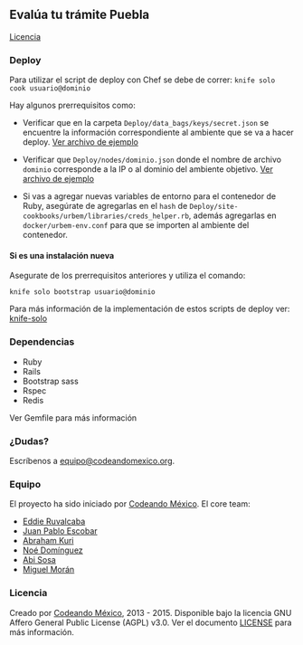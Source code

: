 ## Evalúa tu trámite Puebla

[Licencia](/LICENSE)

### Deploy
Para utilizar el script de deploy con Chef se debe de correr:
`knife solo cook usuario@dominio`

Hay algunos prerrequisitos como:
- Verificar que en la carpeta `Deploy/data_bags/keys/secret.json` se encuentre la información correspondiente al
ambiente que se va a hacer deploy. [Ver archivo de ejemplo](https://github.com/civica-digital/urbem-puebla/blob/master/Deploy/data_bags/keys/secret.json.example)

- Verificar que `Deploy/nodes/dominio.json` donde el nombre de archivo `dominio` corresponde a la IP o al dominio
del ambiente objetivo. [Ver archivo de ejemplo](https://github.com/civica-digital/urbem-puebla/blob/master/Deploy/nodes/104.154.88.10.json)

- Si vas a agregar nuevas variables de entorno para el contenedor de Ruby, asegúrate de agregarlas en el `hash` de
`Deploy/site-cookbooks/urbem/libraries/creds_helper.rb`, además agregarlas en `docker/urbem-env.conf` para que se importen al
ambiente del contenedor.


#### Si es una instalación nueva
Asegurate de los prerrequisitos anteriores y utiliza el comando:

`knife solo bootstrap usuario@dominio`

Para más información de la implementación de estos scripts de deploy ver: [knife-solo](https://matschaffer.github.io/knife-solo/)

### Dependencias
- Ruby
- Rails
- Bootstrap sass
- Rspec
- Redis

Ver Gemfile para más información

### ¿Dudas?

Escríbenos a <equipo@codeandomexico.org>.

### Equipo

El proyecto ha sido iniciado por [Codeando México](https://github.com/CodeandoMexico?tab=members).
El core team:
- [Eddie Ruvalcaba](https://github.com/eddie-ruva)
- [Juan Pablo Escobar](https://github.com/juanpabloe)
- [Abraham Kuri](https://github.com/kurenn)
- [Noé Domínguez](https://github.com/poguez)
- [Abi Sosa](https://github.com/abisosa)
- [Miguel Morán](https://github.com/mikesaurio)

### Licencia

Creado por [Codeando México](https://github.com/CodeandoMexico?tab=members), 2013 - 2015.
Disponible bajo la licencia GNU Affero General Public License (AGPL) v3.0. Ver el documento [LICENSE](/LICENSE) para más información.
